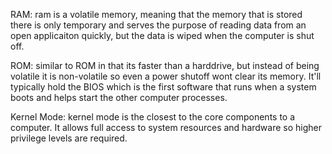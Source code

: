RAM: ram is a volatile memory, meaning that the memory that is stored there is only temporary and serves the purpose of reading data from an open applicaiton quickly, but the data is wiped when the computer is shut off.

ROM: similar to ROM in that its faster than a harddrive, but instead of being volatile it is non-volatile so even a power shutoff wont clear its memory. It'll typically hold the BIOS which is the first software that runs when a system boots and helps start the other computer processes. 

Kernel Mode: kernel mode is the closest to the core components to a computer. It allows full access to system resources and hardware so higher privilege levels are required. 